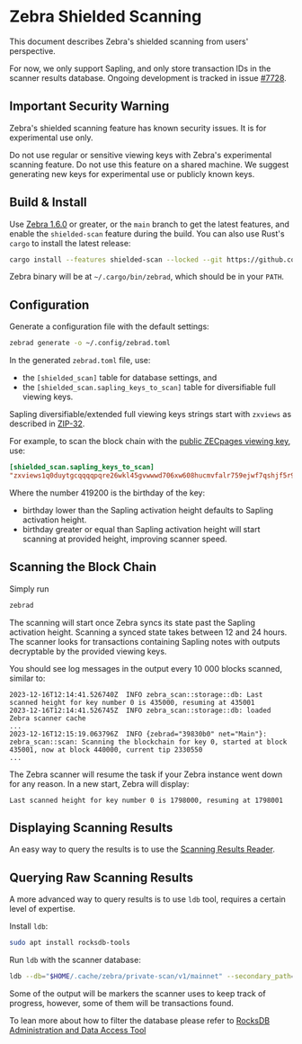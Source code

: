 # Zebra Shielded Scanning

This document describes Zebra's shielded scanning from users' perspective.

For now, we only support Sapling, and only store transaction IDs in the scanner results database.
Ongoing development is tracked in issue [#7728](https://github.com/ZcashFoundation/zebra/issues/7728).

## Important Security Warning

Zebra's shielded scanning feature has known security issues. It is for experimental use only.

Do not use regular or sensitive viewing keys with Zebra's experimental scanning
feature. Do not use this feature on a shared machine. We suggest generating new
keys for experimental use or publicly known keys.

## Build & Install

Use [Zebra 1.6.0](https://github.com/ZcashFoundation/zebra/releases/tag/v1.6.0)
or greater, or the `main` branch to get the latest features, and enable the
`shielded-scan` feature during the build. You can also use Rust's `cargo` to
install the latest release:

```bash
cargo install --features shielded-scan --locked --git https://github.com/ZcashFoundation/zebra zebrad
```

Zebra binary will be at `~/.cargo/bin/zebrad`, which should be in your `PATH`.

## Configuration

Generate a configuration file with the default settings:

```bash
zebrad generate -o ~/.config/zebrad.toml
```


In the generated `zebrad.toml` file, use:

- the `[shielded_scan]` table for database settings, and
- the `[shielded_scan.sapling_keys_to_scan]` table for diversifiable full viewing keys.

Sapling diversifiable/extended full viewing keys strings start with `zxviews` as
described in
[ZIP-32](https://zips.z.cash/zip-0032#sapling-extended-full-viewing-keys).

For example, to scan the block chain with the [public ZECpages viewing
key](https://zecpages.com/boardinfo), use:

```toml
[shielded_scan.sapling_keys_to_scan]
"zxviews1q0duytgcqqqqpqre26wkl45gvwwwd706xw608hucmvfalr759ejwf7qshjf5r9aa7323zulvz6plhttp5mltqcgs9t039cx2d09mgq05ts63n8u35hyv6h9nc9ctqqtue2u7cer2mqegunuulq2luhq3ywjcz35yyljewa4mgkgjzyfwh6fr6jd0dzd44ghk0nxdv2hnv4j5nxfwv24rwdmgllhe0p8568sgqt9ckt02v2kxf5ahtql6s0ltjpkckw8gtymxtxuu9gcr0swvz" = 419200
```

Where the number 419200 is the birthday of the key:
- birthday lower than the Sapling activation height defaults to Sapling activation height.
- birthday greater or equal than Sapling activation height will start scanning at provided height, improving scanner speed.

## Scanning the Block Chain

Simply run

```bash
zebrad
```

The scanning will start once Zebra syncs its state past the Sapling activation
height. Scanning a synced state takes between 12 and 24 hours. The scanner looks
for transactions containing Sapling notes with outputs decryptable by the
provided viewing keys.

You should see log messages in the output every 10 000 blocks scanned, similar
to:

```
2023-12-16T12:14:41.526740Z  INFO zebra_scan::storage::db: Last scanned height for key number 0 is 435000, resuming at 435001
2023-12-16T12:14:41.526745Z  INFO zebra_scan::storage::db: loaded Zebra scanner cache
...
2023-12-16T12:15:19.063796Z  INFO {zebrad="39830b0" net="Main"}: zebra_scan::scan: Scanning the blockchain for key 0, started at block 435001, now at block 440000, current tip 2330550
...
```

The Zebra scanner will resume the task if your Zebra instance went down for any
reason. In a new start, Zebra will display:

```
Last scanned height for key number 0 is 1798000, resuming at 1798001
```

## Displaying Scanning Results

An easy way to query the results is to use the
[Scanning Results Reader](https://github.com/ZcashFoundation/zebra/tree/main/zebra-utils#scanning-results-reader).

## Querying Raw Scanning Results

A more advanced way to query results is to use `ldb` tool, requires a certain level of expertise.

Install `ldb`:

```bash
sudo apt install rocksdb-tools
```

Run `ldb` with the scanner database:

```bash
ldb --db="$HOME/.cache/zebra/private-scan/v1/mainnet" --secondary_path= --column_family=sapling_tx_ids --hex scan
```

Some of the output will be markers the scanner uses to keep track of progress, however, some of them will be transactions found.

To lean more about how to filter the database please refer to [RocksDB Administration and Data Access Tool](https://github.com/facebook/rocksdb/wiki/Administration-and-Data-Access-Tool)

